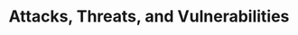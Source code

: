 ---
title: Attacks, Threats, and Vulnerabilities
layout: questions
parent: Questions
grand_parent: CompTIA A+ 220-1102 (Core 2)
permalink: /education/comptia/a-plus/core-two/questions/threats/
has_children: false
questions:
    - qeustion: "Confidentiality and integrity are two important properties of information stored in a secure retrieval system. What is the third property?"
      answer: ""
    - question: "True or false? The level of risk from zero-day attacks is only significant with respect to EOL systems."
      answer: ""
    - question: "A threat actor crafts an email addressed to a senior support technician inviting him to register for free football coaching advice. The website contains password-stealing malware. What is the name of this type of attack?"
      answer: ""
    - question: "You are assisting with the development of end-user security awareness documentation. What is the difference between tailgating and shoulder surfing?"
      answer: ""
    - question: "You discover that a threat actor has been able to harvest credentials from some visitors connecting to the company’s wireless network from the lobby. The visitors had connected to a network named “Internet” and were presented with a web page requesting an email address and password to enable guest access. The company’s access point had been disconnected from the cabled network. What type of attack has been perpetrated?"
      answer: ""
    - question: "A threat actor recovers some documents via dumpster diving and learns that the system policy causes passwords to be configured with a random mix of different characters that are only five characters in length. To what type of password cracking attack is this vulnerable?"
      answer: ""
    - question: "What type of cryptographic key is delivered in a digital certificate?"
      answer: ""
---